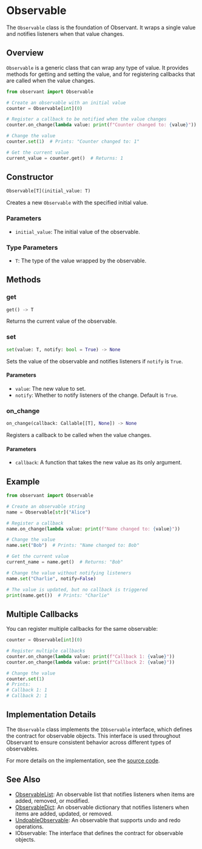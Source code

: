 # Observable

The `Observable` class is the foundation of Observant. It wraps a single value and notifies listeners when that value changes.

## Overview

`Observable` is a generic class that can wrap any type of value. It provides methods for getting and setting the value, and for registering callbacks that are called when the value changes.

```python
from observant import Observable

# Create an observable with an initial value
counter = Observable[int](0)

# Register a callback to be notified when the value changes
counter.on_change(lambda value: print(f"Counter changed to: {value}"))

# Change the value
counter.set(1)  # Prints: "Counter changed to: 1"

# Get the current value
current_value = counter.get()  # Returns: 1
```

## Constructor

```python
Observable[T](initial_value: T)
```

Creates a new `Observable` with the specified initial value.

### Parameters

- `initial_value`: The initial value of the observable.

### Type Parameters

- `T`: The type of the value wrapped by the observable.

## Methods

### get

```python
get() -> T
```

Returns the current value of the observable.

### set

```python
set(value: T, notify: bool = True) -> None
```

Sets the value of the observable and notifies listeners if `notify` is `True`.

#### Parameters

- `value`: The new value to set.
- `notify`: Whether to notify listeners of the change. Default is `True`.

### on_change

```python
on_change(callback: Callable[[T], None]) -> None
```

Registers a callback to be called when the value changes.

#### Parameters

- `callback`: A function that takes the new value as its only argument.

## Example

```python
from observant import Observable

# Create an observable string
name = Observable[str]("Alice")

# Register a callback
name.on_change(lambda value: print(f"Name changed to: {value}"))

# Change the value
name.set("Bob")  # Prints: "Name changed to: Bob"

# Get the current value
current_name = name.get()  # Returns: "Bob"

# Change the value without notifying listeners
name.set("Charlie", notify=False)

# The value is updated, but no callback is triggered
print(name.get())  # Prints: "Charlie"
```

## Multiple Callbacks

You can register multiple callbacks for the same observable:

```python
counter = Observable[int](0)

# Register multiple callbacks
counter.on_change(lambda value: print(f"Callback 1: {value}"))
counter.on_change(lambda value: print(f"Callback 2: {value}"))

# Change the value
counter.set(1)
# Prints:
# Callback 1: 1
# Callback 2: 1
```

## Implementation Details

The `Observable` class implements the `IObservable` interface, which defines the contract for observable objects. This interface is used throughout Observant to ensure consistent behavior across different types of observables.

For more details on the implementation, see the [source code](https://github.com/MrowrLib/observant.py/blob/main/observant/observable.py).

## See Also

- [ObservableList](observable_list.md): An observable list that notifies listeners when items are added, removed, or modified.
- [ObservableDict](observable_dict.md): An observable dictionary that notifies listeners when items are added, updated, or removed.
- [UndoableObservable](undoable_observable.md): An observable that supports undo and redo operations.
- IObservable: The interface that defines the contract for observable objects.
